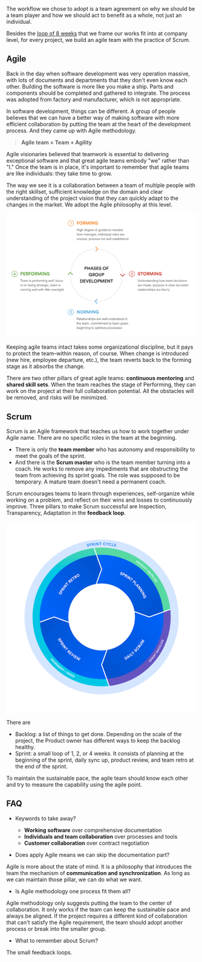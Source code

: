 The workflow we chose to adopt is a team agreement on why we should be a team player and how we should act to benefit as a whole, not just an individual.

Besides the [loop of 8 weeks](https://github.com/dwarvesf/handbook/blob/master/how-we-work.md#cycles) that we frame our works fit into at company level, for every project, we build an agile team with the practice of Scrum. 

## Agile

Back in the day when software development was very operation massive, with lots of documents and departments that they don't even know each other. Building the software is more like you make a ship. Parts and components should be completed and gathered to integrate. The process was adopted from factory and manufacturer, which is not appropriate.

In software development, things can be different. A group of people believes that we can have a better way of making software with more efficient collaboration by putting the team at the heart of the development process. And they came up with Agile methodology.

> **Agile team = Team + Agility**

Agile visionaries believed that teamwork is essential to delivering exceptional software and that great agile teams embody "we" rather than "I." Once the team is in place, it's important to remember that agile teams are like individuals: they take time to grow.

The way we see it is a collaboration between a team of multiple people with the right skillset, sufficient knowledge on the domain and clear understanding of the project vision that they can quickly adapt to the changes in the market. We adopt the Agile philosophy at this level. 

![](/engineering/img/agile-team.png)

Keeping agile teams intact takes some organizational discipline, but it pays to protect the team–within reason, of course. When change is introduced (new hire, employee departure, etc.), the team reverts back to the forming stage as it absorbs the change.

There are two other pillars of great agile teams: **continuous mentoring** and **shared skill sets**. When the team reaches the stage of Performing, they can work on the project at their full collaboration potential. All the obstacles will be removed, and risks will be minimized.

## Scrum

Scrum is an Agile framework that teaches us how to work together under Agile name. There are no specific roles in the team at the beginning. 

- There is only the **team member** who has autonomy and responsibility to meet the goals of the sprint. 
- And there is the **Scrum master** who is the team member turning into a coach. He works to remove any impediments that are obstructing the team from achieving its sprint goals. The role was supposed to be temporary. A mature team doesn't need a permanent coach.

Scrum encourages teams to learn through experiences, self-organize while working on a problem, and reflect on their wins and losses to continuously improve. Three pillars to make Scrum successful are Inspection, Transparency, Adaptation in the **feedback loop**.

![](/engineering/img/sprint_cycle-c.png)

There are

- Backlog: a list of things to get done. Depending on the scale of the project, the Product owner has different ways to keep the backlog healthy.
- Sprint: a small loop of 1, 2, or 4 weeks. It consists of planning at the beginning of the sprint, daily sync up, product review, and team retro at the end of the sprint.

To maintain the sustainable pace, the agile team should know each other and try to measure the capability using the agile point.

## FAQ

- Keywords to take away?

    - **Working software** over comprehensive documentation
    - **Individuals and team collaboration** over processes and tools
    - **Customer collaboration** over contract negotiation

- Does apply Agile means we can skip the documentation part?

Agile is more about the state of mind. It is a philosophy that introduces the team the mechanism of **communication and synchronization**. As long as we can maintain those pillar, we can do what we want.

- Is Agile methodology one process fit them all?

Agile methodology only suggests putting the team to the center of collaboration. It only works if the team can keep the sustainable pace and always be aligned. If the project requires a different kind of collaboration that can't satisfy the Agile requirement, the team should adopt another process or break into the smaller group.

- What to remember about Scrum?

The small feedback loops.